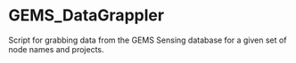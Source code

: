 # GEMS_DataGrappler
Script for grabbing data from the GEMS Sensing database for a given set of node names and projects.
